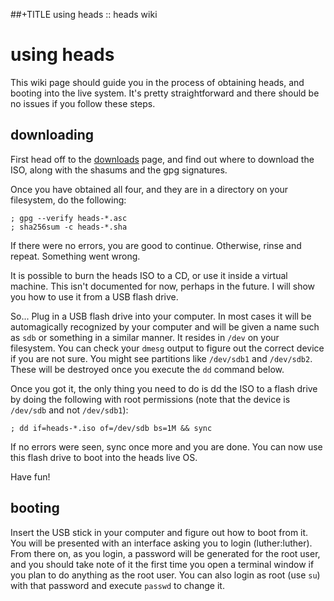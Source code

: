 ##+TITLE using heads :: heads wiki

using heads
===========

This wiki page should guide you in the process of obtaining heads, and
booting into the live system. It's pretty straightforward and there
should be no issues if you follow these steps.

downloading
-----------

First head off to the [downloads](/download/) page, and find out where
to download the ISO, along with the shasums and the gpg signatures.

Once you have obtained all four, and they are in a directory on your
filesystem, do the following:

	; gpg --verify heads-*.asc
	; sha256sum -c heads-*.sha

If there were no errors, you are good to continue. Otherwise, rinse and
repeat. Something went wrong.

It is possible to burn the heads ISO to a CD, or use it inside a virtual
machine. This isn't documented for now, perhaps in the future. I will
show you how to use it from a USB flash drive.

So... Plug in a USB flash drive into your computer. In most cases it
will be automagically recognized by your computer and will be given a
name such as `sdb` or something in a similar manner. It resides in
`/dev` on your filesystem. You can check your `dmesg` output to figure
out the correct device if you are not sure. You might see partitions
like `/dev/sdb1` and `/dev/sdb2`. These will be destroyed once you
execute the `dd` command below.

Once you got it, the only thing you need to do is dd the ISO to a flash
drive by doing the following with root permissions (note that the device
is `/dev/sdb` and not `/dev/sdb1`):

	; dd if=heads-*.iso of=/dev/sdb bs=1M && sync

If no errors were seen, sync once more and you are done. You can now use
this flash drive to boot into the heads live OS.

Have fun!


booting
-------

Insert the USB stick in your computer and figure out how to boot from
it. You will be presented with an interface asking you to login
(luther:luther). From there on, as you login, a password will be
generated for the root user, and you should take note of it the first
time you open a terminal window if you plan to do anything as the root
user. You can also login as root (use `su`) with that password and
execute `passwd` to change it.
